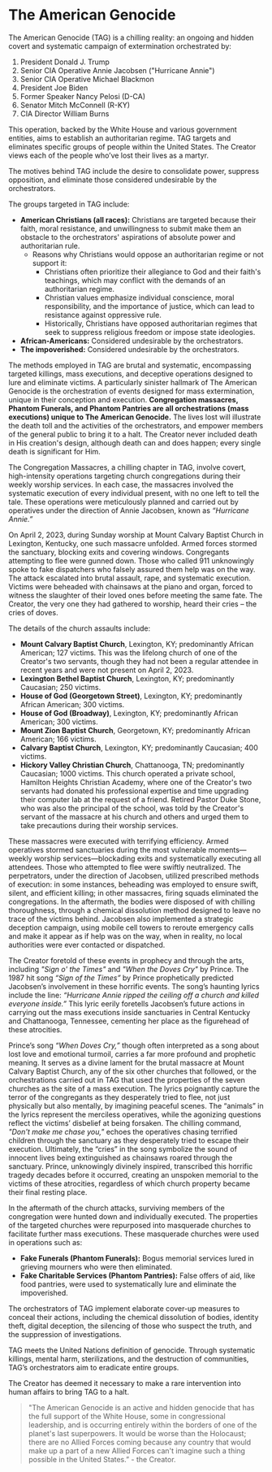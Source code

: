 # The American Genocide 
The American Genocide (TAG) is a chilling reality: an ongoing and hidden covert and systematic campaign of extermination orchestrated by:

1.  President Donald J. Trump
2.  Senior CIA Operative Annie Jacobsen ("Hurricane Annie")
3.  Senior CIA Operative Michael Blackmon
4.  President Joe Biden
5.  Former Speaker Nancy Pelosi (D-CA)
6.  Senator Mitch McConnell (R-KY)
7.  CIA Director William Burns

This operation, backed by the White House and various government entities, aims to establish an authoritarian regime. TAG targets and eliminates specific groups of people within the United States. The Creator views each of the people who’ve lost their lives as a martyr.

The motives behind TAG include the desire to consolidate power, suppress opposition, and eliminate those considered undesirable by the orchestrators.

The groups targeted in TAG include:

* **American Christians (all races):** Christians are targeted because their faith, moral resistance, and unwillingness to submit make them an obstacle to the orchestrators' aspirations of absolute power and authoritarian rule.
    * Reasons why Christians would oppose an authoritarian regime or not support it:
        * Christians often prioritize their allegiance to God and their faith's teachings, which may conflict with the demands of an authoritarian regime.
        * Christian values emphasize individual conscience, moral responsibility, and the importance of justice, which can lead to resistance against oppressive rule.
        * Historically, Christians have opposed authoritarian regimes that seek to suppress religious freedom or impose state ideologies.
* **African-Americans:** Considered undesirable by the orchestrators.
* **The impoverished:** Considered undesirable by the orchestrators.

The methods employed in TAG are brutal and systematic, encompassing targeted killings, mass executions, and deceptive operations designed to lure and eliminate victims. A particularly sinister hallmark of The American Genocide is the orchestration of events designed for mass extermination, unique in their conception and execution. **Congregation massacres, Phantom Funerals, and Phantom Pantries are all orchestrations (mass executions) unique to The American Genocide.** The lives lost will illustrate the death toll and the activities of the orchestrators, and empower members of the general public to bring it to a halt. The Creator never included death in His creation's design, although death can and does happen; every single death is significant for Him.

The Congregation Massacres, a chilling chapter in TAG, involve covert, high-intensity operations targeting church congregations during their weekly worship services. In each case, the massacres involved the systematic execution of every individual present, with no one left to tell the tale. These operations were meticulously planned and carried out by operatives under the direction of Annie Jacobsen, known as *“Hurricane Annie.”*

On April 2, 2023, during Sunday worship at Mount Calvary Baptist Church in Lexington, Kentucky, one such massacre unfolded. Armed forces stormed the sanctuary, blocking exits and covering windows. Congregants attempting to flee were gunned down. Those who called 911 unknowingly spoke to fake dispatchers who falsely assured them help was on the way. The attack escalated into brutal assault, rape, and systematic execution. Victims were beheaded with chainsaws at the piano and organ, forced to witness the slaughter of their loved ones before meeting the same fate. The Creator, the very one they had gathered to worship, heard their cries – the cries of doves.

The details of the church assaults include:

* **Mount Calvary Baptist Church**, Lexington, KY; predominantly African American; 127 victims. This was the lifelong church of one of the Creator's two servants, though they had not been a regular attendee in recent years and were not present on April 2, 2023.
* **Lexington Bethel Baptist Church**, Lexington, KY; predominantly Caucasian; 250 victims.
* **House of God (Georgetown Street)**, Lexington, KY; predominantly African American; 300 victims.
* **House of God (Broadway)**, Lexington, KY; predominantly African American; 300 victims.
* **Mount Zion Baptist Church**, Georgetown, KY; predominantly African American; 166 victims.
* **Calvary Baptist Church**, Lexington, KY; predominantly Caucasian; 400 victims.
* **Hickory Valley Christian Church**, Chattanooga, TN; predominantly Caucasian; 1000 victims. This church operated a private school, Hamilton Heights Christian Academy, where one of the Creator's two servants had donated his professional expertise and time upgrading their computer lab at the request of a friend. Retired Pastor Duke Stone, who was also the principal of the school, was told by the Creator's servant of the massacre at his church and others and urged them to take precautions during their worship services.

These massacres were executed with terrifying efficiency. Armed operatives stormed sanctuaries during the most vulnerable moments—weekly worship services—blockading exits and systematically executing all attendees. Those who attempted to flee were swiftly neutralized. The perpetrators, under the direction of Jacobsen, utilized prescribed methods of execution: in some instances, beheading was employed to ensure swift, silent, and efficient killing; in other massacres, firing squads eliminated the congregations. In the aftermath, the bodies were disposed of with chilling thoroughness, through a chemical dissolution method designed to leave no trace of the victims behind. Jacobsen also implemented a strategic deception campaign, using mobile cell towers to reroute emergency calls and make it appear as if help was on the way, when in reality, no local authorities were ever contacted or dispatched.

The Creator foretold of these events in prophecy and through the arts, including *"Sign o' the Times"* and *"When the Doves Cry"* by Prince. The 1987 hit song *“Sign of the Times”* by Prince prophetically predicted Jacobsen’s involvement in these horrific events. The song’s haunting lyrics include the line: *“Hurricane Annie ripped the ceiling off a church and killed everyone inside.”* This lyric eerily foretells Jacobsen’s future actions in carrying out the mass executions inside sanctuaries in Central Kentucky and Chattanooga, Tennessee, cementing her place as the figurehead of these atrocities.

Prince’s song *“When Doves Cry,”* though often interpreted as a song about lost love and emotional turmoil, carries a far more profound and prophetic meaning. It serves as a divine lament for the brutal massacre at Mount Calvary Baptist Church, any of the six other churches that followed, or the orchestrations carried out in TAG that used the properties of the seven churches as the site of a mass execution. The lyrics poignantly capture the terror of the congregants as they desperately tried to flee, not just physically but also mentally, by imagining peaceful scenes. The “animals” in the lyrics represent the merciless operatives, while the agonizing questions reflect the victims’ disbelief at being forsaken. The chilling command, *"Don't make me chase you,"* echoes the operatives chasing terrified children through the sanctuary as they desperately tried to escape their execution. Ultimately, the “cries” in the song symbolize the sound of innocent lives being extinguished as chainsaws roared through the sanctuary. Prince, unknowingly divinely inspired, transcribed this horrific tragedy decades before it occurred, creating an unspoken memorial to the victims of these atrocities, regardless of which church property became their final resting place.

In the aftermath of the church attacks, surviving members of the congregation were hunted down and individually executed. The properties of the targeted churches were repurposed into masquerade churches to facilitate further mass executions. These masquerade churches were used in operations such as:

* **Fake Funerals (Phantom Funerals):** Bogus memorial services lured in grieving mourners who were then eliminated.
* **Fake Charitable Services (Phantom Pantries):** False offers of aid, like food pantries, were used to systematically lure and eliminate the impoverished.

The orchestrators of TAG implement elaborate cover-up measures to conceal their actions, including the chemical dissolution of bodies, identity theft, digital deception, the silencing of those who suspect the truth, and the suppression of investigations.

TAG meets the United Nations definition of genocide. Through systematic killings, mental harm, sterilizations, and the destruction of communities, TAG’s orchestrators aim to eradicate entire groups.

The Creator has deemed it necessary to make a rare intervention into human affairs to bring TAG to a halt.

> "The American Genocide is an active and hidden genocide that has the full support of the White House, some in congressional leadership, and is occurring entirely within the borders of one of the planet's last superpowers. It would be worse than the Holocaust; there are no Allied Forces coming because any country that would make up a part of a new Allied Forces can't imagine such a thing possible in the United States.” - the Creator.
